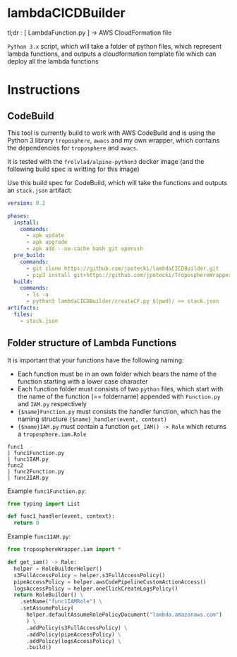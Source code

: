 # lambdaCICDBuilder
tl;dr : [ LambdaFunction.py ] -> AWS CloudFormation file

`Python 3.x` script, which will take a folder of python files, which represent lambda functions, and outputs a cloudformation template file which can deploy all the lambda functions

# Instructions

## CodeBuild

This tool is currently build to work with AWS CodeBuild and is using the Python 3 library
`troposphere`, `awacs` and my own wrapper, which contains the dependencies for `troposphere` and `awacs`.

It is tested with the `frolvlad/alpine-python3` docker image (and the following build spec is writting for this image)

Use this build spec for CodeBuild, which will take the functions and outputs an `stack.json` artifact:

```yaml
version: 0.2

phases:
  install:
    commands:
      - apk update
      - apk upgrade
      - apk add --no-cache bash git openssh
  pre_build:
    commands:
      - git clone https://github.com/jpotecki/lambdaCICDBuilder.git
      - pip3 install git+https://github.com/jpotecki/TroposphereWrapper.git
  build:
    commands:
      - ls -a
      - python3 lambdaCICDBuilder/createCF.py $(pwd)/ >> stack.json
artifacts:
  files:
    - stack.json
```


## Folder structure of Lambda Functions

It is important that your functions have the following naming:
- Each function must be in an own folder which bears the name of the function starting with a lower case character
- Each function folder must consists of two `python` files, which start with the name of the function (== foldername) appended with `Function.py` and `IAM.py` respectively
- `{$name}Function.py` must consists the handler function, which has the naming structure `{$name}_handler(event, context)`
- `{$name}IAM.py` must contain a function `get_IAM() -> Role` which returns a `troposphere.iam.Role`
```
func1
| func1Function.py
| func1IAM.py
func2
| func2Function.py
| func2IAM.py
```

Example `func1Function.py`:
```python
from typing import List

def func1_handler(event, context):
  return 0
```

Example `func1IAM.py`:
```python
from troposphereWrapper.iam import *

def get_iam() -> Role:
  helper = RoleBuilderHelper()
  s3FullAccessPolicy = helper.s3FullAccessPolicy()
  pipeAccessPolicy = helper.awsCodePipelineCustomActionAccess()
  logsAccessPolicy = helper.oneClickCreateLogsPolicy()
  return RoleBuilder() \
    .setName("func1IAMRole") \
    .setAssumePolicy(
      helper.defaultAssumeRolePolicyDocument("lambda.amazonaws.com")
      ) \
      .addPolicy(s3FullAccessPolicy) \
      .addPolicy(pipeAccessPolicy) \
      .addPolicy(logsAccessPolicy) \
      .build()
```